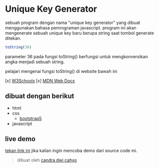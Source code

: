 # Unique Key Generator

sebuah program dengan nama "unique key generator" yang dibuat menggunakan bahasa pemrograman javascript. program ini akan mengenerate sebuah unique key baru berupa string saat tombol generate ditekan.

``` javascript
toString(36)
```

parameter 36 pada fungsi toString() berfungsi untuk mengkonversikan angka menjadi sebuah string.

pelajari mengenai fungsi toString() di website bawah ini

[x] [W3Schools](https://www.w3schools.com/jsref/jsref_tostring_number.asp)
[x] [MDN Web Docs](https://developer.mozilla.org/en-US/docs/Web/JavaScript/Reference/Global_Objects/Object/toString)

## dibuat dengan berikut

* html
* css
  * [bootstrap5](https://getbootstrap.com/)
* javascript

## live demo

[tekan link ini](https://candradwicahyo.github.io/unique-key-generator) jika kalian ingin mencoba demo dari source code ini.

> dibuat oleh [candra dwi cahyo](https://instagram.com/candradwicahyo18)
